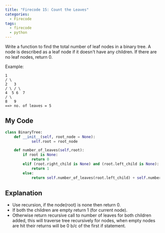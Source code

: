```yaml
---
title: "Firecode 15: Count the Leaves"
categories:
  - Firecode
tags:
  - firecode
  - python
---
```

Write a function to find the total number of leaf nodes in a binary tree. A node is described as a leaf node if it doesn't have any children. If there are no leaf nodes, return 0.

Example:

```
1
/ \
2   3     
/ \ / \
4  5 6  7
/ \
8   9     
==> no. of leaves = 5
```

## My Code

```python
class BinaryTree:
    def __init__(self, root_node = None):
            self.root = root_node

    def number_of_leaves(self,root):
        if root is None:
            return 0
        elif (root.right_child is None) and (root.left_child is None):
            return 1
        else:
            return self.number_of_leaves(root.left_child) + self.number_of_leaves(root.right_child)
```

## Explanation

* Use recursion, if the node(root) is none then return 0.
* If both the children are empty return 1 (for current node).
* Otherwise return recursive call to number of leaves for both children added, this will traverse tree recursively for nodes, when empty nodes are hit their returns will be 0 b/c of the first if statement.
